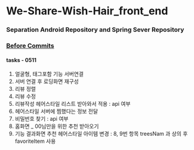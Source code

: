# We-Share-Wish-Hair_front_end

### Separation Android Repository and Spring Sever Repository
### [Before Commits](https://github.com/EunChanNam/We-Share-Wish-Hair/tree/AND)

#### tasks - 0511
1. 얼굴형, 태그포함 기능 서버연결
2. 서버 연결 후 로딩화면 재구성 
3. 리뷰 정렬
4. 리뷰 수정
5. 리뷰작성 헤어스타일 리스트 받아와서 적용 : api 여부
6. 헤어스타일 서버에 찜했다는 정보 전달
7. 비밀번호 찾기 : api 여부
8. 홈화면 _ 00님만을 위한 추천 받아오기
9. 기능 결과화면 추천 헤어스타일 아이템 변경 : 8, 9번 항목 treesNam 과 상의 후 favoriteItem 사용
